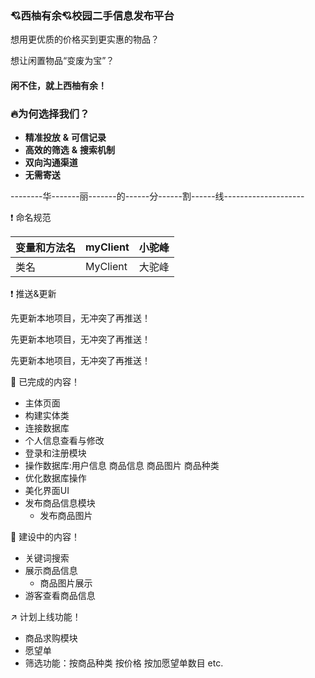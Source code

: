 ###  :cupid:西柚有余:cupid:校园二手信息发布平台

想用更优质的价格买到更实惠的物品？

想让闲置物品“变废为宝”？

#### 闲不住，就上西柚有余！



### :fire:为何选择我们？

- **精准投放** **&** **可信记录**
- **高效的筛选** **&** **搜索机制**
- **双向沟通渠道**
- **无需寄送**

--------华-------丽-------的------分------割------线--------------------

:exclamation:  命名规范

| 变量和方法名 | myClient | 小驼峰 |
| ------------ | -------- | ------ |
| 类名         | MyClient | 大驼峰 |

:exclamation:  推送&更新

先更新本地项目，无冲突了再推送！

先更新本地项目，无冲突了再推送！

先更新本地项目，无冲突了再推送！

:clap: 已完成的内容​！

- 主体页面
- 构建实体类
- 连接数据库
- 个人信息查看与修改
- 登录和注册模块
- 操作数据库:用户信息 商品信息 商品图片 商品种类
- 优化数据库操作
- 美化界面UI
- 发布商品信息模块
  - 发布商品图片

:hammer:  建设中的内容！

- 关键词搜索
- 展示商品信息
  - 商品图片展示
- 游客查看商品信息

:arrow_upper_right:  计划上线功能！

- 商品求购模块
- 愿望单
- 筛选功能：按商品种类 按价格 按加愿望单数目 etc.



